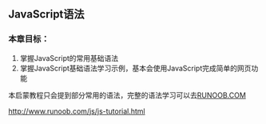 ## JavaScript语法

### 本章目标：

1. 掌握JavaScript的常用基础语法
2. 掌握JavaScript基础语法学习示例，基本会使用JavaScript完成简单的网页功能

本启蒙教程只会提到部分常用的语法，完整的语法学习可以去[RUNOOB.COM](http://www.runoob.com/js/js-tutorial.html)

http://www.runoob.com/js/js-tutorial.html

### 




